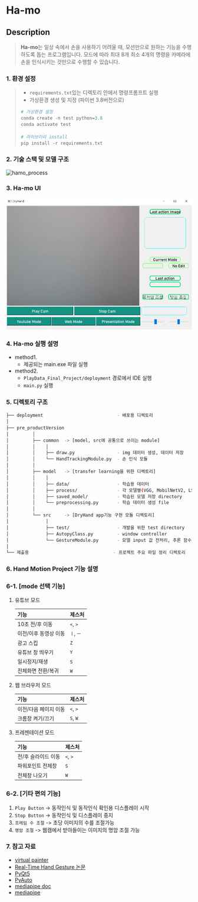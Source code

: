 # Ha-mo

## Description
> **Ha-mo**는 일상 속에서 손을 사용하기 어려울 때, 모션만으로 원하는 기능을 수행하도록 돕는 프로그램입니다.
모드에 따라 최대 8개 최소 4개의 명령을 카메라에 손을 인식시키는 것만으로 수행할 수 있습니다.


### 1. 환경 설정
> - `requirements.txt`있는 디렉토리 안에서 명령프롬프트 실행
> - 가상환경 생성 및 지정 (파이썬 3.8버전으로)
> ```python
> # 가상환경 설정
> conda create -n test python=3.8
> conda activate test
> 
> # 라이브러리 install
> pip install -r requirements.txt
> ```
### 2. 기술 스택 및 모델 구조

![hamo_process](https://user-images.githubusercontent.com/99007025/225612686-ebd00865-4c20-4587-83b9-70a23ee2f754.PNG)


### 3. Ha-mo UI

[//]: # (![image]&#40;https://user-images.githubusercontent.com/77317312/124409338-1e13cb00-dd83-11eb-8c8d-13e56986a116.png&#41;)
![image](/hamo_ui.png)

### 4. Ha-mo 실행 설명

- method1. 
    - 제공되는 main.exe 파일 실행
- method2. 
    - `PlayData_Final_Project/deployment` 경로에서 IDE 실행
    - `main.py` 실행


### 5. 디렉토리 구조

```bash
├── deployment                            - 배포용 디렉토리
│
├── pre_productVersion
│         │
│         ├── common  -> [model, src에 공통으로 쓰이는 module]
│         │    │
│         │    ├── draw.py                - img 데이터 생성, 데이터 저장
│         │    └── HandTrackingModule.py  - 손 인식 모듈
│         │
│         ├── model   -> [transfer learning을 위한 디렉토리]
│         │    │
│         │    ├── data/                  - 학습용 데이터
│         │    ├── process/               - 각 모델별(VGG, MobilNetV2, LSTM) 생성 파일
│         │    ├── saved_model/           - 학습된 모델 저장 directory
│         │    └── preprocessing.py       - 학습 데이터 생성 file
│         │
│         └── src     -> [DryHand app기능 구현 모듈 디렉토리]
│              │
│              ├── test/                  - 개발을 위한 test directory
│              ├── AutopyClass.py         - window controller
│              └── GestureModule.py       - 모델 input 값 전처리, 추론 함수 정의
│
└── 제출용                                - 프로젝트 주요 파일 정리 디렉토리
```

### 6. Hand Motion Project 기능 설명


### 6-1. [mode 선택 기능]

1. 유튜브 모드 
    
    | 기능 | 제스처 |
    | -- | -- |
    | 10초 전/후 이동 | `<`, `>` |
    | 이전/이후 동영상 이동 | `ㅣ`, `ㅡ` |
    | 광고 스킵 | `Z` |
    | 유튜브 창 띄우기 | `Y` |
    | 일시정지/재생 | `S` |
    | 전체화면 전환/복귀| `W` |

2. 웹 브라우저 모드
    
    | 기능 | 제스처 |
    | -- | -- |
    | 이전/다음 페이지 이동 | `<`, `>` |
    | 크롬창 켜기/끄기 | `S`, `W` |

3. 프레젠테이션 모드
    
    | 기능 | 제스처 |
    | -- | -- |
    | 전/후 슬라이드 이동 | `<`, `>` |
    | 파워포인트 전체창 | `S` |
    | 전체창 나오기 | `W` |

### 6-2. [기타 편의 기능]

1. `Play Button` -> 동작인식 및 동작인식 확인용 디스플레이 시작
2. `Stop Button` -> 동작인식 및 디스플레이 중지
3. `프레임 수 조절` -> 초당 이미지의 수를 조절가능
4. `명암 조절` -> 웹캠에서 받아들이는 이미지의 명암 조절 가능


  
### 7. 참고 자료

- [virtual painter](https://www.youtube.com/watch?v=ZiwZaAVbXQo)
- [Real-Time Hand Gesture 논문](https://www.koreascience.or.kr/article/JAKO201919866854640.pdf)
- [PyQt5](https://wikidocs.net/book/2165)
- [PyAuto](https://pyautogui.readthedocs.io/en/latest/)
- [mediapipe doc](https://google.github.io/mediapipe/)
- [mediapipe](https://www.youtube.com/watch?v=WQeoO7MI0Bs&t=1371s)



























